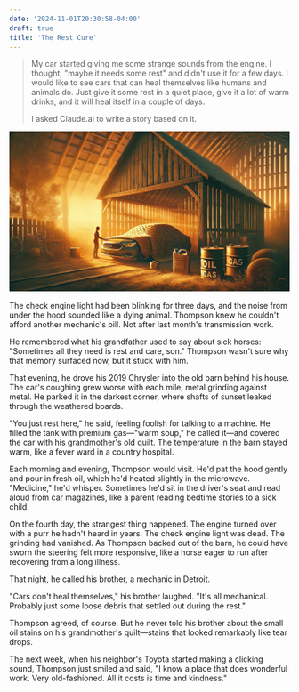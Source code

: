 ```yaml
---
date: '2024-11-01T20:30:58-04:00'
draft: true
title: 'The Rest Cure'
---
```


> My car started giving me some strange sounds from the engine. I thought, "maybe it needs some rest" and didn't use it for a few days. I would like to see cars that can heal themselves like humans and animals do. Just give it some rest in a quiet place, give it a lot of warm drinks, and it will heal itself in a couple of days.
>
> I asked Claude.ai to write a story based on it.

![The Rest Cure](the-rest-cure.webp)

The check engine light had been blinking for three days, and the noise from under the hood sounded like a dying animal.
Thompson knew he couldn't afford another mechanic's bill.
Not after last month's transmission work.

He remembered what his grandfather used to say about sick horses: "Sometimes all they need is rest and care, son."
Thompson wasn't sure why that memory surfaced now, but it stuck with him.

That evening, he drove his 2019 Chrysler into the old barn behind his house.
The car's coughing grew worse with each mile, metal grinding against metal.
He parked it in the darkest corner, where shafts of sunset leaked through the weathered boards.

"You just rest here," he said, feeling foolish for talking to a machine.
He filled the tank with premium gas—"warm soup," he called it—and covered the car with his grandmother's old quilt.
The temperature in the barn stayed warm, like a fever ward in a country hospital.

Each morning and evening, Thompson would visit.
He'd pat the hood gently and pour in fresh oil, which he'd heated slightly in the microwave.
"Medicine," he'd whisper.
Sometimes he'd sit in the driver's seat and read aloud from car magazines, like a parent reading bedtime stories to a sick child.

On the fourth day, the strangest thing happened.
The engine turned over with a purr he hadn't heard in years.
The check engine light was dead.
The grinding had vanished.
As Thompson backed out of the barn, he could have sworn the steering felt more responsive,
like a horse eager to run after recovering from a long illness.

That night, he called his brother, a mechanic in Detroit.

"Cars don't heal themselves," his brother laughed.
"It's all mechanical. Probably just some loose debris that settled out during the rest."

Thompson agreed, of course.
But he never told his brother about the small oil stains on his grandmother's quilt—stains that looked remarkably like tear drops.

The next week, when his neighbor's Toyota started making a clicking sound,
Thompson just smiled and said, "I know a place that does wonderful work.
Very old-fashioned. All it costs is time and kindness."

